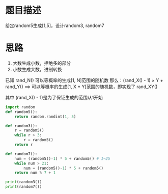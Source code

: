 # 题目描述
给定random5生成[1,5]，设计random3, random7

# 思路
1. 大数生成小数，拒绝多的部分
2. 小数生成大数，进制转换

已知 rand_N() 可以等概率的生成[1, N]范围的随机数
那么：(rand_X() - 1) × Y + rand_Y() ==> 可以等概率的生成[1, X * Y]范围的随机数，即实现了 rand_XY()

其中 (rand_X() - 1)是为了保证生成的范围从1开始

```python
import random
def random5():
    return random.randint(1, 5)

def random3():
    r = random5()
    while r > 3:
        r = random5()
    return r

def random7():
    num = (random5()-1) * 5 + random5() # 1~25
    while num > 21:
        num = (random5()-1) * 5 + random5()
    return num % 7 + 1

print(random3())
print(random7())